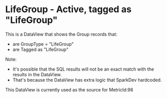 # LifeGroup - Active, tagged as "LifeGroup"
This is a DataView that shows the Group records that:
- are GroupType = "LifeGroup"
- are Tagged as "LifeGroup"

Note:
- It's possible that the SQL results will not be an exact match with the results in the DataView.
- That's because the DataView has extra logic that SparkDev hardcoded.

This DataView is currently used as the source for MetricId:98